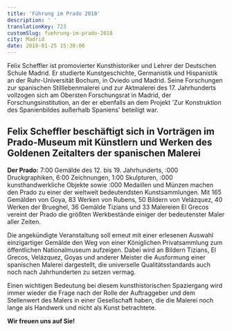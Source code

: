 ```yaml
---
title: 'Führung im Prado 2018'
description: ' '
translationKey: 723
customSlug: fuehrung-im-prado-2018
city: Madrid
date: 2018-01-25 15:30:00
---
```


Felix Scheffler ist promovierter Kunsthistoriker und Lehrer der Deutschen Schule Madrid. Er studierte Kunstgeschichte, Germanistik und Hispanistik an der Ruhr-Universität Bochum, in Oviedo und Madrid. Seine Forschungen zur spanischen Stilllebenmalerei und zur Aktmalerei des 17. Jahrhunderts vollzogen sich am Obersten Forschungsrat in Madrid, der Forschungsinstitution, an der er ebenfalls an dem Projekt 'Zur Konstruktion des Spanienbildes außerhalb Spaniens' beteiligt war. <h2>Felix Scheffler beschäftigt sich in Vorträgen im Prado-Museum mit Künstlern und Werken des Goldenen Zeitalters der spanischen Malerei</h2> <strong>Der Prado:</strong> 7:00 Gemälde des 12. bis 19. Jahrhunderts, :000 Druckgraphiken, 6:00 Zeichnungen, 1:00 Skulpturen, :000 kunsthandwerkliche Objekte sowie :000 Medaillen und Münzen machen den Prado zu einer der weltweit bedeutendsten Kunstsammlungen. Mit 165 Gemälden von Goya, 83 Werken von Rubens, 50 Bildern von Velázquez, 40 Werken der Brueghel, 36 Gemälde Tizians und 33 Malereien El Grecos vereint der Prado die größten Werkbestände einiger der bedeutenster Maler aller Zeiten.

Die angekündigte Veranstaltung soll erneut mit einer erlesenen Auswahl einzigartiger Gemälde den Weg von einer Königlichen Privatsammlung zum öffentlichen Nationalmuseum aufzeigen. Dabei wird an Bildern Tizians, El Grecos, Velázquez, Goyas und anderer Meister die Ausformung einer spanischen Malerei dargestellt, die universelle Qualitätsstandards auch noch nach Jahrhunderten zu setzen vermag.

Einen wichtigen Bedeutung bei diesem kunsthistorischen Spaziergang wird immer wieder die Frage nach der Rolle der Auftraggeber und dem Stellenwert des Malers in einer Gesellschaft haben, die die Malerei noch lange als Handwerk und nicht als Kunst betrachtete.

<strong>Wir freuen uns auf Sie!</strong>
